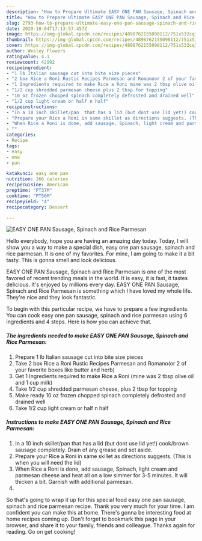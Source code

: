 ```yaml
---
description: "How to Prepare Ultimate EASY ONE PAN Sausage, Spinach and Rice Parmesan"
title: "How to Prepare Ultimate EASY ONE PAN Sausage, Spinach and Rice Parmesan"
slug: 2793-how-to-prepare-ultimate-easy-one-pan-sausage-spinach-and-rice-parmesan
date: 2020-10-04T17:13:57.457Z
image: https://img-global.cpcdn.com/recipes/4898762155098112/751x532cq70/easy-one-pan-sausage-spinach-and-rice-parmesan-recipe-main-photo.jpg
thumbnail: https://img-global.cpcdn.com/recipes/4898762155098112/751x532cq70/easy-one-pan-sausage-spinach-and-rice-parmesan-recipe-main-photo.jpg
cover: https://img-global.cpcdn.com/recipes/4898762155098112/751x532cq70/easy-one-pan-sausage-spinach-and-rice-parmesan-recipe-main-photo.jpg
author: Wesley Flowers
ratingvalue: 4.1
reviewcount: 42992
recipeingredient:
- "1 lb Italian sausage cut into bite size pieces"
- "2 box Rice a Roni Rustic Recipes Parmesan and Romanoor 2 of your favorite boxes like butter and herb"
- "1 Ingredients required to make Rice a Roni mine was 2 tbsp olive oil and 1 cup milk"
- "1/2 cup shredded parmesan cheese plus 2 tbsp for topping"
- "10 oz frozen chopped spinach completely defrosted and drained well"
- "1/2 cup light cream or half n half"
recipeinstructions:
- "In a 10 inch skillet/pan  that has a lid (but dont use lid yet!) cook/brown sausage completely. Drain of any grease and set aside."
- "Prepare your Rice a Roni in same skillet as directions suggests. (This is when you will need the lid)"
- "When Rice a Roni is done, add sausage, Spinach, light cream and parmesan cheese and heat all on a low simmer for 3-5 minutes. It will thicken a bit. Garnish with additional parmesan."
- ""
categories:
- Recipe
tags:
- easy
- one
- pan

katakunci: easy one pan 
nutrition: 266 calories
recipecuisine: American
preptime: "PT37M"
cooktime: "PT56M"
recipeyield: "4"
recipecategory: Dessert

---
```



![EASY ONE PAN Sausage, Spinach and Rice Parmesan](https://img-global.cpcdn.com/recipes/4898762155098112/751x532cq70/easy-one-pan-sausage-spinach-and-rice-parmesan-recipe-main-photo.jpg)

Hello everybody, hope you are having an amazing day today. Today, I will show you a way to make a special dish, easy one pan sausage, spinach and rice parmesan. It is one of my favorites. For mine, I am going to make it a bit tasty. This is gonna smell and look delicious.

EASY ONE PAN Sausage, Spinach and Rice Parmesan is one of the most favored of recent trending meals in the world. It is easy, it is fast, it tastes delicious. It's enjoyed by millions every day. EASY ONE PAN Sausage, Spinach and Rice Parmesan is something which I have loved my whole life. They're nice and they look fantastic.




To begin with this particular recipe, we have to prepare a few ingredients. You can cook easy one pan sausage, spinach and rice parmesan using 6 ingredients and 4 steps. Here is how you can achieve that.

<!--inarticleads1-->

##### The ingredients needed to make EASY ONE PAN Sausage, Spinach and Rice Parmesan:

1. Prepare 1 lb Italian sausage cut into bite size pieces
1. Take 2 box Rice a Roni Rustic Recipes Parmesan and Romano(or 2 of your favorite boxes like butter and herb)
1. Get 1 Ingredients required to make Rice a Roni (mine was 2 tbsp olive oil and 1 cup milk)
1. Take 1/2 cup shredded parmesan cheese, plus 2 tbsp for topping
1. Make ready 10 oz frozen chopped spinach completely defrosted and drained well
1. Take 1/2 cup light cream or half n half




<!--inarticleads2-->

##### Instructions to make EASY ONE PAN Sausage, Spinach and Rice Parmesan:

1. In a 10 inch skillet/pan  that has a lid (but dont use lid yet!) cook/brown sausage completely. Drain of any grease and set aside.
1. Prepare your Rice a Roni in same skillet as directions suggests. (This is when you will need the lid)
1. When Rice a Roni is done, add sausage, Spinach, light cream and parmesan cheese and heat all on a low simmer for 3-5 minutes. It will thicken a bit. Garnish with additional parmesan.
1. 




So that's going to wrap it up for this special food easy one pan sausage, spinach and rice parmesan recipe. Thank you very much for your time. I am confident you can make this at home. There's gonna be interesting food at home recipes coming up. Don't forget to bookmark this page in your browser, and share it to your family, friends and colleague. Thanks again for reading. Go on get cooking!
